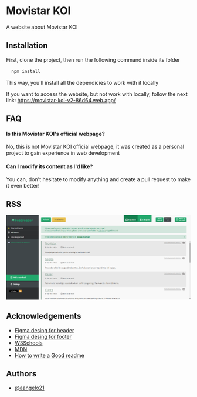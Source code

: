 
# Movistar KOI

A website about Movistar KOI


## Installation

First, clone the project, then run the following command inside its folder

```bash
  npm install
```
This way, you'll install all the dependicies to work with it locally

If you want to access the website, but not work with locally, follow the next link: https://movistar-koi-v2-86d64.web.app/
## FAQ

#### Is this Movistar KOI's official webpage?

No, this is not Movistar KOI official webpage, it was created as a personal project to gain experience in web development

#### Can I modify its content as I'd like?

You can, don't hesitate to modify anything and create a pull request to make it even better!

## RSS

![RSS](https://github.com/aangelo-21/movistar-koi-v2/blob/developer/captura-rss.png)

## Acknowledgements

 - [Figma desing for header](https://www.figma.com/design/cFcjsk2SpWViyk0MfjM2pw/Responsive-header-component-%7C-Navbar-ui-component-%7C-Navbar-UI-%7C-Header-design-(Community)?node-id=0-1&p=f&t=VdcjY69Qvv764NUt-0)
 - [Figma desing for footer](https://www.figma.com/design/XAcwSesgjsuEwA0Im9Igmd/Free-Footer-Kit%3A-60-Responsive-Footer-Designs-(Community)?node-id=0-1&p=f&t=pnLHuEcGNt4Hxu9I-0)
 - [W3Schools](https://www.w3schools.com/)
 - [MDN](https://developer.mozilla.org/en-US/)
 - [How to write a Good readme](https://bulldogjob.com/news/449-how-to-write-a-good-readme-for-your-github-project)


## Authors

- [@aangelo21](https://www.github.com/aangelo21)

